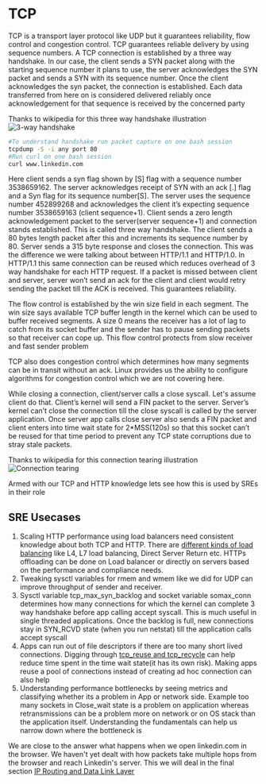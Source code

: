 # TCP

TCP is a transport layer protocol like UDP but it guarantees reliability, flow control and congestion control.
TCP guarantees reliable delivery by using sequence numbers. A TCP connection is established by a three way handshake. In our case, the client sends a SYN packet along with the starting sequence number it plans to use, the server acknowledges the SYN packet and sends a SYN with its sequence number. Once the client acknowledges the syn packet, the connection is established. Each data transferred from here on is considered delivered reliably once acknowledgement for that sequence is received by the concerned party

Thanks to wikipedia for this three way handshake illustration
![3-way handshake](https://upload.wikimedia.org/wikipedia/commons/f/f0/Three-way-handshake-example.gif)

```bash
#To understand handshake run packet capture on one bash session
tcpdump -S -i any port 80
#Run curl on one bash session
curl www.linkedin.com
```
Here client sends a syn flag shown by [S] flag with a sequence number 3538659162. The server acknowledges receipt of SYN with an ack [.] flag and a Syn flag for its sequence number[S]. The server uses the sequence number 452899268 and acknowledges the client it’s expecting sequence number 3538659163 (client sequence+1). Client sends a zero length acknowledgement packet to the server(server sequence+1) and connection stands established. This is called three way handshake. The client sends a 80 bytes length packet after this and increments its sequence number by 80. Server sends a 315 byte response and closes the connection. This was the difference we were talking about between HTTP/1.1 and HTTP/1.0. In HTTP/1.1 this same connection can be reused which reduces overhead of 3 way handshake for each HTTP request. If a packet is missed between client and server, server won’t send an ack for the client and client would retry sending the packet till the ACK is received. This guarantees reliability. 

The flow control is established by the win size field in each segment. The win size says available TCP buffer length in the kernel which can be used to buffer received segments. A size 0 means the receiver has a lot of lag to catch from its socket buffer and the sender has to pause sending packets so that receiver can cope up. This flow control protects from slow receiver and fast sender problem

TCP also does congestion control which determines how many segments can be in transit without an ack. Linux provides us the ability to configure algorithms for congestion control which we are not covering here.

While closing a connection, client/server calls a close syscall. Let's assume client do that. Client’s kernel will send a FIN packet to the server. Server’s kernel can’t close the connection till the close syscall is called by the server application. Once server app calls close server also sends a FIN packet and client enters into time wait state for 2*MSS(120s) so that this socket can’t be reused for that time period to prevent any TCP state corruptions due to stray stale packets. 

Thanks to wikipedia for this connection tearing illustration
![Connection tearing](https://upload.wikimedia.org/wikipedia/commons/5/55/TCP_CLOSE.svg)

Armed with our TCP and HTTP knowledge lets see how this is used by SREs in their role

## SRE Usecases
1. Scaling HTTP performance using load balancers need consistent knowledge about both TCP and HTTP. There are [different kinds of load balancing](https://blog.envoyproxy.io/introduction-to-modern-network-load-balancing-and-proxying-a57f6ff80236?gi=428394dbdcc3) like L4, L7 load balancing, Direct Server Return etc. HTTPs offloading can be done on Load balancer or directly on servers based on the performance and compliance needs.
2. Tweaking sysctl variables for rmem and wmem like we did for UDP can improve throughput of sender and receiver.
3. Sysctl variable tcp_max_syn_backlog and socket variable somax_conn determines how many connections for which the kernel can complete 3 way handshake before app calling accept syscall. This is much useful in single threaded applications. Once the backlog is full, new connections stay in SYN_RCVD state (when you run netstat) till the application calls accept syscall
4. Apps can run out of file descriptors if there are too many short lived connections. Digging through [tcp_reuse and tcp_recycle](http://lxr.linux.no/linux+v3.2.8/Documentation/networking/ip-sysctl.txt#L464) can help reduce time spent in the time wait state(it has its own risk). Making apps reuse a pool of connections instead of creating ad hoc connection can also help
5. Understanding performance bottlenecks by seeing metrics and classifying whether its a problem in App or network side. Example too many sockets in Close_wait state is a problem on application whereas retransmissions can be a problem more on network or on OS stack than the application itself. Understanding the fundamentals can help us narrow down where the bottleneck is

We are close to the answer what happens when we open linkedin.com in the browser. We haven't yet dealt with how packets take multiple hops from the browser and reach Linkedin's server. This we will deal in the final section [IP Routing and Data Link Layer](https://github.com/kalyanceg/POC-Docs/blob/master/Linux-Networking/ipr.md)
